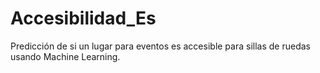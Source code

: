 # Accesibilidad_Es
Predicción de si un lugar para eventos es accesible para sillas de ruedas usando Machine Learning. 
